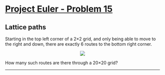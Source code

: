 [Project Euler - Problem 15](https://projecteuler.net/problem=15)
======

Lattice paths
------

Starting in the top left corner of a 2×2 grid, and only being able to move to
the right and down, there are exactly 6 routes to the bottom right corner.

<p align="center">
<img src="https://projecteuler.net/project/images/p015.gif">
</p>

How many such routes are there through a 20×20 grid?

------
